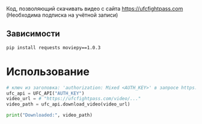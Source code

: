Код, позволяющий скачивать видео с сайта https://ufcfightpass.com
(Необходима подписка на учётной записи)

## Зависимости
```bash
pip install requests moviepy==1.0.3
```

# Использование
```python
# ключ из заголовка: 'authorization: Mixed <AUTH_KEY>' в запросе https://dce-frontoffice.imggaming.com/api/v1/init
ufc_api = UFC_API("AUTH_KEY") 
video_url = # "https://ufcfightpass.com/video/..."
video_path = ufc_api.download_video(video_url)

print("Downloaded:", video_path)
```
